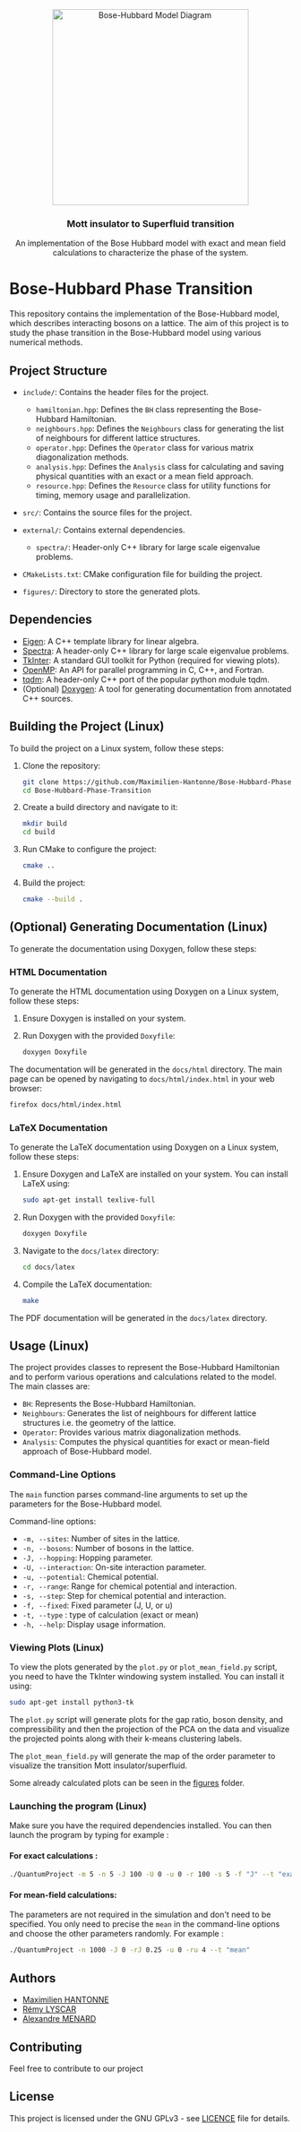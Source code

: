 <div align="center">
    <a href="https://github.com/Maximilien-Hantonne/Bose-Hubbard-Phase-Transition">
        <img src="https://github.com/Maximilien-Hantonne/Bose-Hubbard-Phase-Transition/blob/main/figures/mean_field/mean_field_plot.svg" alt="Bose-Hubbard Model Diagram" width="350">
    </a>
    <h3 align="center">Mott insulator to Superfluid transition</h3>
    <p align="center">
        An implementation of the Bose Hubbard model with exact and mean field calculations to characterize the phase of the system.
    </p>
</div>

# Bose-Hubbard Phase Transition

This repository contains the implementation of the Bose-Hubbard model, which describes interacting bosons on a lattice. The aim of this project is to study the phase transition in the Bose-Hubbard model using various numerical methods.

## Project Structure

- `include/`: Contains the header files for the project.
  - `hamiltonian.hpp`: Defines the `BH` class representing the Bose-Hubbard Hamiltonian.
  - `neighbours.hpp`: Defines the `Neighbours` class for generating the list of neighbours for different lattice structures.
  - `operator.hpp`: Defines the `Operator` class for various matrix diagonalization methods.
  - `analysis.hpp`: Defines the `Analysis` class for calculating and saving physical quantities with an exact or a mean field approach.
  - `resource.hpp`: Defines the `Resource` class for utility functions for timing, memory usage and parallelization.

- `src/`: Contains the source files for the project.

- `external/`: Contains external dependencies.
  - `spectra/`: Header-only C++ library for large scale eigenvalue problems.

- `CMakeLists.txt`: CMake configuration file for building the project.

- `figures/`: Directory to store the generated plots.

## Dependencies

- [Eigen](https://eigen.tuxfamily.org/dox/GettingStarted.html): A C++ template library for linear algebra.
- [Spectra](https://spectralib.org/): A header-only C++ library for large scale eigenvalue problems.
- [TkInter](https://docs.python.org/3/library/tkinter.html): A standard GUI toolkit for Python (required for viewing plots).
- [OpenMP](https://www.openmp.org/): An API for parallel programming in C, C++, and Fortran.
- [tqdm](https://github.com/tqdm/tqdm.cpp): A header-only C++ port of the popular python module tqdm.
- (Optional) [Doxygen](http://www.doxygen.nl/): A tool for generating documentation from annotated C++ sources.
  
## Building the Project (Linux)

To build the project on a Linux system, follow these steps:

1. Clone the repository:
    ```sh
    git clone https://github.com/Maximilien-Hantonne/Bose-Hubbard-Phase-Transition.git
    cd Bose-Hubbard-Phase-Transition
    ```

2. Create a build directory and navigate to it:
    ```sh
    mkdir build
    cd build
    ```

3. Run CMake to configure the project:
    ```sh
    cmake ..
    ```

4. Build the project:
    ```sh
    cmake --build .
    ```

## (Optional) Generating Documentation (Linux)

To generate the documentation using Doxygen, follow these steps:

### HTML Documentation

To generate the HTML documentation using Doxygen on a Linux system, follow these steps:

1. Ensure Doxygen is installed on your system.

2. Run Doxygen with the provided `Doxyfile`:
    ```sh
    doxygen Doxyfile
    ```

The documentation will be generated in the `docs/html` directory. The main page can be opened by navigating to `docs/html/index.html` in your web browser:

```sh
firefox docs/html/index.html
```

### LaTeX Documentation

To generate the LaTeX documentation using Doxygen on a Linux system, follow these steps:

1. Ensure Doxygen and LaTeX are installed on your system. You can install LaTeX using:
    ```sh
    sudo apt-get install texlive-full
    ```

2. Run Doxygen with the provided `Doxyfile`:
    ```sh
    doxygen Doxyfile
    ```

3. Navigate to the `docs/latex` directory:
    ```sh
    cd docs/latex
    ```

4. Compile the LaTeX documentation:
    ```sh
    make
    ```

The PDF documentation will be generated in the `docs/latex` directory.

## Usage (Linux)

The project provides classes to represent the Bose-Hubbard Hamiltonian and to perform various operations and calculations related to the model. The main classes are:

- `BH`: Represents the Bose-Hubbard Hamiltonian.
- `Neighbours`: Generates the list of neighbours for different lattice structures i.e. the geometry of the lattice.
- `Operator`: Provides various matrix diagonalization methods.
- `Analysis`: Computes the physical quantities for exact or mean-field approach of Bose-Hubbard model.

### Command-Line Options

The `main` function parses command-line arguments to set up the parameters for the Bose-Hubbard model.

Command-line options:
- `-m, --sites`: Number of sites in the lattice.
- `-n, --bosons`: Number of bosons in the lattice.
- `-J, --hopping`: Hopping parameter.
- `-U, --interaction`: On-site interaction parameter.
- `-u, --potential`: Chemical potential.
- `-r, --range`: Range for chemical potential and interaction.
- `-s, --step`: Step for chemical potential and interaction.
- `-f, --fixed`: Fixed parameter (J, U, or u)
- `-t, --type` : type of calculation (exact or mean)
- `-h, --help`: Display usage information.

### Viewing Plots (Linux)
To view the plots generated by the `plot.py` or `plot_mean_field.py` script, you need to have the TkInter windowing system installed. You can install it using:
```sh
sudo apt-get install python3-tk
```

The `plot.py` script will generate plots for the gap ratio, boson density, and compressibility and then the projection of the PCA on the data and visualize the projected points along with their k-means clustering labels.

The `plot_mean_field.py` will generate the map of the order parameter to visualize the transition Mott insulator/superfluid. 

Some already calculated plots can be seen in the [figures](https://github.com/Maximilien-Hantonne/Bose-Hubbard-Phase-Transition/tree/main/figures) folder.

### Launching the program (Linux)
Make sure you have the required dependencies installed. You can then launch the program by typing for example :
#### For exact calculations :
```sh
./QuantumProject -m 5 -n 5 -J 100 -U 0 -u 0 -r 100 -s 5 -f "J" --t "exact"
```

#### For mean-field calculations:
The parameters are not required in the simulation and don't need to be specified. You only need to precise the `mean` in the command-line options and choose the other parameters randomly. For example :
```sh
./QuantumProject -n 1000 -J 0 -rJ 0.25 -u 0 -ru 4 --t "mean"
```

## Authors

- [Maximilien HANTONNE](https://github.com/Maximilien-Hantonne)
- [Rémy LYSCAR](https://github.com/Remy-Lyscar)
- [Alexandre MENARD](https://github.com/alexandremnd)
  
## Contributing

Feel free to contribute to our project

## License

This project is licensed under the GNU GPLv3 - see [LICENCE](https://github.com/Maximilien-Hantonne/Bose-Hubbard-Phase-Transition/blob/main/LICENSE) file for details.
